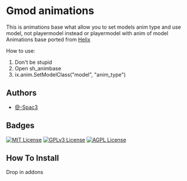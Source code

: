 
# Gmod animations
This is animations base what allow you to set models anim type and use model, not playermodel instead or playermodel with anim of model
Animations base ported from  [Helix](https://github.com/nebulouscloud/helix)

How to use:

1. Don't be stupid
2. Open sh_animbase
3. ix.anim.SetModelClass("model", "anim_type")
## Authors

- [@-Spac3](https://github.com/Spac3e)

## Badges

[![MIT License](https://img.shields.io/badge/License-MIT-green.svg)](https://choosealicense.com/licenses/mit/)
[![GPLv3 License](https://img.shields.io/badge/License-GPL%20v3-yellow.svg)](https://opensource.org/licenses/)
[![AGPL License](https://img.shields.io/badge/license-AGPL-blue.svg)](http://www.gnu.org/licenses/agpl-3.0)


## How To Install

Drop in addons

